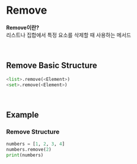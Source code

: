 # Remove
**Remove이란?** <br>
리스트나 집합에서 특정 요소를 삭제할 때 사용하는 메서드

<br>

## Remove Basic Structure
```python
<list>.remove(<Element>)   
<set>.remove(<Element>)
```

<br>

## Example
### Remove Structure
```python
numbers = [1, 2, 3, 4]  
numbers.remove(2)  
print(numbers)
```